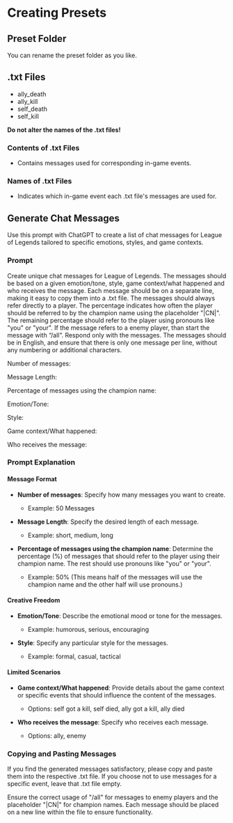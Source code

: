 # Creating Presets

## Preset Folder

You can rename the preset folder as you like.

## .txt Files

- ally_death
- ally_kill
- self_death
- self_kill

**Do not alter the names of the .txt files!**

### Contents of .txt Files

- Contains messages used for corresponding in-game events.

### Names of .txt Files

- Indicates which in-game event each .txt file's messages are used for.

## Generate Chat Messages

Use this prompt with ChatGPT to create a list of chat messages for League of Legends tailored to specific emotions, styles, and game contexts.

### Prompt

Create unique chat messages for League of Legends. The messages should be based on a given emotion/tone, style, game context/what happened and who receives the message. Each message should be on a separate line, making it easy to copy them into a .txt file. The messages should always refer directly to a player. The percentage indicates how often the player should be referred to by the champion name using the placeholder "|CN|". The remaining percentage should refer to the player using pronouns like "you" or "your". If the message refers to a enemy player, than start the message with “/all”. Respond only with the messages. The messages should be in English, and ensure that there is only one message per line, without any numbering or additional characters.

Number of messages: 

Message Length: 

Percentage of messages using the champion name: 

Emotion/Tone: 

Style: 

Game context/What happened: 

Who receives the message:

### Prompt Explanation

#### Message Format

- **Number of messages**: Specify how many messages you want to create.
  - Example: 50 Messages

- **Message Length**: Specify the desired length of each message.
  - Example: short, medium, long

- **Percentage of messages using the champion name**: Determine the percentage (%) of messages that should refer to the player using their champion name. The rest should use pronouns like "you" or "your".
  - Example: 50% (This means half of the messages will use the champion name and the other half will use pronouns.)

#### Creative Freedom

- **Emotion/Tone**: Describe the emotional mood or tone for the messages.
  - Example: humorous, serious, encouraging

- **Style**: Specify any particular style for the messages.
  - Example: formal, casual, tactical

#### Limited Scenarios

- **Game context/What happened**: Provide details about the game context or specific events that should influence the content of the messages.
  - Options: self got a kill, self died, ally got a kill, ally died

- **Who receives the message**: Specify who receives each message.
  - Options: ally, enemy

### Copying and Pasting Messages

If you find the generated messages satisfactory, please copy and paste them into the respective .txt file. If you choose not to use messages for a specific event, leave that .txt file empty.

Ensure the correct usage of "/all" for messages to enemy players and the placeholder "|CN|" for champion names. Each message should be placed on a new line within the file to ensure functionality.